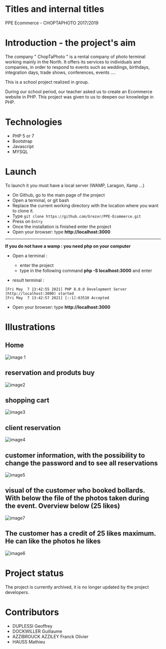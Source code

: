# Titles and internal titles
PPE Ecommerce - CHOPTAPHOTO 2017/2019


# Introduction - the project's aim
The company " ChopTaPhoto " is a rental company of photo terminal working mainly in the North. It offers its services to individuals and companies, in order to respond to events such as weddings, birthdays, integration days, trade shows, conferences, events ....  

This is a school project realized in group.

During our school period, our teacher asked us to create an Ecommerce website in PHP. 
This project was given to us to deepen our knowledge in PHP. 

# Technologies
 - PHP 5 or 7
 - Bootstrap
 - Javascript
 - MYSQL



# Launch
To launch it you must have a local server (WAMP, Laragon, Xamp ...)

- On Github, go to the main page of the project
- Open a terminal, or git bash
- Replace the current working directory with the location where you want to clone it.
- Type ```git clone https://github.com/Grezor/PPE-Ecommerce.git ```
- Press on ```Entry```
- Once the installation is finished enter the project 
- Open your browser: type **http://localhost:3000**


 ---
**If you do not have a wamp : you need php on your computer**
- Open a terminal :
  - enter the project
  - type in the following command **php -S localhost:3000** and enter

- result terminal :
```
[Fri May  7 13:42:55 2021] PHP 8.0.0 Development Server (http://localhost:3000) started
[Fri May  7 13:42:57 2021] [::1]:63510 Accepted
```
- Open your browser: type **http://localhost:3000**

# Illustrations
## Home
![image 1 ](https://user-images.githubusercontent.com/38507456/117445867-8b4de000-af3b-11eb-8b9d-d4c4f2e141cc.png)
## reservation and produts buy
![image2](https://user-images.githubusercontent.com/38507456/117446957-25625800-af3d-11eb-8b1b-3143a276f69b.png)
## shopping cart
![image3](https://user-images.githubusercontent.com/38507456/117453620-6fe7d280-af45-11eb-97c2-84c28b6463f7.png)

## client reservation
![image4](https://user-images.githubusercontent.com/38507456/117453658-7bd39480-af45-11eb-95c5-e4208e8cdff7.png)
## customer information, with the possibility to change the password and to see all reservations
![image5](https://user-images.githubusercontent.com/38507456/117454140-159b4180-af46-11eb-95bd-196e03d0a0e9.png)
## visual of the customer who booked bollards. With below the file of the photos taken during the event. Overview below (25 likes)
![image7](https://user-images.githubusercontent.com/38507456/117456663-ba1e8300-af48-11eb-8932-60294afa8abf.png)
## The customer has a credit of 25 likes maximum. He can like the photos he likes
![image6](https://user-images.githubusercontent.com/38507456/117455929-f4d3eb80-af47-11eb-9625-01221c10f93b.png)


# Project status 
The project is currently archived, it is no longer updated by the project developers. 

# Contributors

- DUPLESSI Geoffrey
- DOCKWILLER Guillaume 
- AZZIBROUCK AZZILEY Franck Olivier
- HAUSS Mathieu

